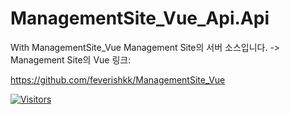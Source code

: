 # ManagementSite_Vue_Api.Api
With ManagementSite_Vue
Management Site의 서버 소스입니다.
-> Management Site의 Vue 링크: 

https://github.com/feverishkk/ManagementSite_Vue


[![Visitors](https://api.visitorbadge.io/api/daily?path=https%3A%2F%2Fgithub.com%2Ffeverishkk%2FManagementSite_Vue_Api.Api&labelColor=%2337d67a&countColor=%23f47373&style=flat)](https://visitorbadge.io/status?path=https%3A%2F%2Fgithub.com%2Ffeverishkk%2FManagementSite_Vue_Api.Api)
